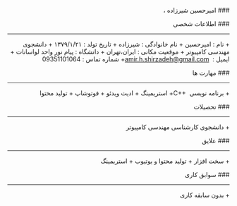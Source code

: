  <style type="text/css">
body{
 direction:rtl;
}
</style>
‎### اميرحسين شيرزاده ،

‎### اطلاعات شخصی

---
‎+ نام : اميرحسين
‎+ نام خانوادگی : شيرزاده
‎+ تاريخ تولد : ١٣٧٩/١/٢١
‎+ دانشجوی مهندسی کامپیوتر
‎+ موقعیت مکانی : ایران،تهران
‎+ دانشگاه : پیام نور واحد لواسانات 
‎+ ایمیل : amir.h.shirzadeh@gmail.com
‎+ شماره تماس : 09351101064


‎### مهارت ها

---
‎+ برنامه نويسى C++
‎+ استريمينگ
‎+ اديت ويدئو
‎+ فوتوشاپ
‎+ تولید محتوا 

‎### تحصیلات

---
‎+ دانشجوی کارشناسی مهندسی کامپیوتر 

‎### علایق

---
‎+ سخت افزار
‎+ توليد محتوا و يوتيوب
‎+ استريمينگ


‎### سوابق کاری

---
‎+ بدون سابقه كارى
